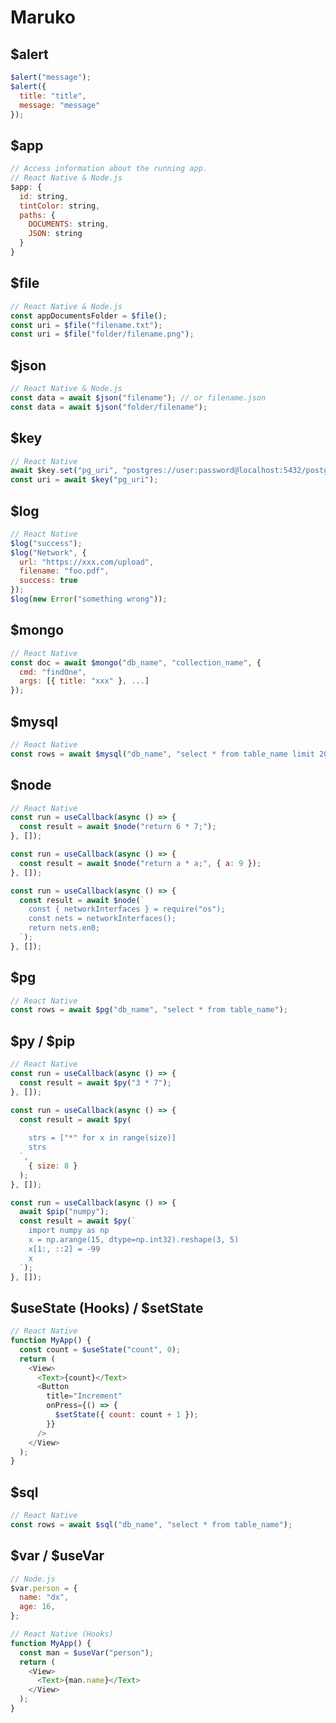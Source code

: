 # Maruko

## $alert

```javascript
$alert("message");
$alert({
  title: "title",
  message: "message"
});
```

## $app

```javascript
// Access information about the running app.
// React Native & Node.js
$app: {
  id: string,
  tintColor: string,
  paths: {
    DOCUMENTS: string,
    JSON: string
  }
}
```

## $file

```javascript
// React Native & Node.js
const appDocumentsFolder = $file();
const uri = $file("filename.txt");
const uri = $file("folder/filename.png");
```

## $json

```javascript
// React Native & Node.js
const data = await $json("filename"); // or filename.json
const data = await $json("folder/filename");
```

## $key

```javascript
// React Native
await $key.set("pg_uri", "postgres://user:password@localhost:5432/postgres");
const uri = await $key("pg_uri");
```

## $log

```javascript
// React Native
$log("success");
$log("Network", {
  url: "https://xxx.com/upload",
  filename: "foo.pdf",
  success: true
});
$log(new Error("something wrong"));
```

## $mongo

```javascript
// React Native
const doc = await $mongo("db_name", "collection_name", {
  cmd: "findOne",
  args: [{ title: "xxx" }, ...]
});
```

## $mysql

```javascript
// React Native
const rows = await $mysql("db_name", "select * from table_name limit 20");
```

## $node

```javascript
// React Native
const run = useCallback(async () => {
  const result = await $node("return 6 * 7;");
}, []);

const run = useCallback(async () => {
  const result = await $node("return a * a;", { a: 9 });
}, []);

const run = useCallback(async () => {
  const result = await $node(`
    const { networkInterfaces } = require("os");
    const nets = networkInterfaces();
    return nets.en0;
  `);
}, []);
```

## $pg

```javascript
// React Native
const rows = await $pg("db_name", "select * from table_name");
```

## $py / $pip

```javascript
// React Native
const run = useCallback(async () => {
  const result = await $py("3 * 7");
}, []);

const run = useCallback(async () => {
  const result = await $py(
    `
    strs = ["*" for x in range(size)]
    strs
  `,
    { size: 8 }
  );
}, []);

const run = useCallback(async () => {
  await $pip("numpy");
  const result = await $py(`
    import numpy as np
    x = np.arange(15, dtype=np.int32).reshape(3, 5)
    x[1:, ::2] = -99
    x
  `);
}, []);
```

## $useState (Hooks) / $setState

```javascript
// React Native
function MyApp() {
  const count = $useState("count", 0);
  return (
    <View>
      <Text>{count}</Text>
      <Button
        title="Increment"
        onPress={() => {
          $setState({ count: count + 1 });
        }}
      />
    </View>
  );
}
```

## $sql

```javascript
// React Native
const rows = await $sql("db_name", "select * from table_name");
```

## $var / $useVar

```javascript
// Node.js
$var.person = {
  name: "dx",
  age: 16,
};

// React Native (Hooks)
function MyApp() {
  const man = $useVar("person");
  return (
    <View>
      <Text>{man.name}</Text>
    </View>
  );
}
```
